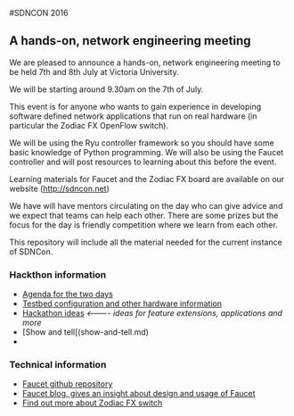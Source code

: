 #SDNCON 2016
## A hands-on, network engineering meeting

We are pleased to announce a hands-on, network engineering meeting to be held 7th and 8th July at Victoria University.

We will be starting around 9.30am on the 7th of July. 

This event is for anyone who wants to gain experience in developing software defined network applications that run on 
real hardware (in particular the Zodiac FX OpenFlow switch).

We will be using the Ryu controller framework so you should have some basic knowledge of Python programming. 
We will also be using the Faucet controller and will post resources to learning about this before the event.

Learning materials for Faucet and the Zodiac FX board are available on our website (http://sdncon.net)

We have will have mentors circulating on the day who can give advice and we expect that teams can help each other. There are some prizes but the focus for the day is friendly competition where we learn from each other.

This repository will include all the material needed for the current instance of SDNCon.

### Hackthon information

  * [Agenda for the two days](agenda.md)
  * [Testbed configuration and other hardware information](hardware/README.md)
  * [Hackathon ideas](hackathon_ideas.pdf) *<---- ideas for feature extensions, applications and more*
  * [Show and tell[(show-and-tell.md)
  *
 ### Technical information
  * [Faucet github repository](https://github.com/REANNZ/faucet)
  * [Faucet blog, gives an insight about design and usage of Faucet](https://faucet-sdn.blogspot.co.nz/)
  * [Find out more about Zodiac FX switch](https://www.youtube.com/c/Northboundnetworks)
  

